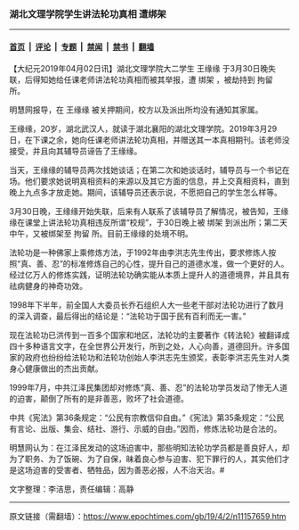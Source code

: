 ### 湖北文理学院学生讲法轮功真相 遭绑架

---

#### [首页](../../../..?n11157659) &nbsp;|&nbsp; [评论](../../../../../epoch-comment?n11157659) &nbsp;|&nbsp; [专题](../../../../../epoch-special?n11157659) &nbsp;|&nbsp; [禁闻](../../../../../epoch-news?n11157659) &nbsp;|&nbsp; [禁书](../../../../../books?n11157659) &nbsp;|&nbsp; [翻墙](https://github.com/gfw-breaker/nogfw/blob/master/README.md?n11157659)


<div class="post_content" id="artbody" itemprop="articleBody">
 <!-- article content begin -->
 <p>
  【大纪元2019年04月02日讯】湖北文理学院大二学生
  <ok href="https://www.epochtimes.com/gb/tag/%E7%8E%8B%E7%BC%98%E7%BC%98.html">
   王缘缘
  </ok>
  于3月30日晚失联，后得知她给任课老师讲法轮功真相而被其举报，遭
  <ok href="https://www.epochtimes.com/gb/tag/%E7%BB%91%E6%9E%B6.html">
   绑架
  </ok>
  ，被劫持到
  <ok href="https://www.epochtimes.com/gb/tag/%E6%8B%98%E7%95%99.html">
   拘留
  </ok>
  所。
 </p>
 <p>
  明慧网报导，在
  <ok href="https://www.epochtimes.com/gb/tag/%E7%8E%8B%E7%BC%98%E7%BC%98.html">
   王缘缘
  </ok>
  被关押期间，校方以及派出所均没有通知其家属。
 </p>
 <p>
  王缘缘，20岁，湖北武汉人，就读于湖北襄阳的湖北文理学院。2019年3月29日，在下课之余，她向任课老师讲法轮功真相，并赠送其一本真相期刊。该老师没接受，并且向其辅导员诬告了王缘缘。
 </p>
 <p>
  当天，王缘缘的辅导员两次找她谈话；在第二次和她谈话时，辅导员与一个书记在场。他们要求她说明真相资料的来源以及其它方面的信息，并上交真相资料，直到晚上九点多才放走她。期间，该辅导员还表示说，不愿把自己的学生怎么样等。
 </p>
 <p>
  3月30日晚，王缘缘开始失联，后来有人联系了该辅导员了解情况，被告知，王缘缘在课堂上讲法轮功真相违反所谓“校规”，于30日晚上被
  <ok href="https://www.epochtimes.com/gb/tag/%E7%BB%91%E6%9E%B6.html">
   绑架
  </ok>
  到派出所；第二天中午，又被绑架至
  <ok href="https://www.epochtimes.com/gb/tag/%E6%8B%98%E7%95%99.html">
   拘留
  </ok>
  所。目前王缘缘的处境不明。
 </p>
 <p>
  法轮功是一种佛家上乘修炼方法，于1992年由李洪志先生传出，要求修炼人按照“真、善、忍”的标准修炼自己的心性，提升自己的道德水准，做一个更好的人。经过亿万人的修炼实践，证明法轮功确实能从本质上提升人的道德境界，并且具有祛病健身的神奇功效。
 </p>
 <p>
  1998年下半年，前全国人大委员长乔石组织人大一些老干部对法轮功进行了数月的深入调查，最后得出的结论是：“法轮功于国于民有百利而无一害。”
 </p>
 <p>
  现在法轮功已洪传到一百多个国家和地区，法轮功的主要著作《转法轮》被翻译成四十多种语言文字，在全世界公开发行，所到之处，人心向善，道德回升。许多国家的政府也纷纷给法轮功和法轮功创始人李洪志先生颁奖，表彰李洪志先生对人类身心健康做出的杰出贡献。
 </p>
 <p>
  1999年7月，中共江泽民集团却对修炼“真、善、忍”的法轮功学员发动了惨无人道的迫害，颠倒了所有的是非善恶，败坏了社会道德。
 </p>
 <p>
  中共《宪法》第36条规定：“公民有宗教信仰自由。”《宪法》第35条规定：“公民有言论、出版、集会、结社、游行、示威的自由。”因而，修炼法轮功是合法的。
 </p>
 <p>
  明慧网认为：在江泽民发动的这场迫害中，那些明知法轮功学员都是善良好人，却为了职务、为了饭碗、为了自保，昧着良心参与迫害、犯下罪行的人，其实他们才是这场迫害的受害者、牺牲品，因为善恶必报，人不治天治。#
 </p>
 <p>
  文字整理：李洁思，责任编辑：高静
 </p>
 <!-- article content end -->
 <div id="below_article_ad">
 </div>
</div>


---

原文链接（需翻墙）：https://www.epochtimes.com/gb/19/4/2/n11157659.htm